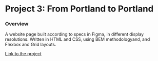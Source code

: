 # Project 3: From Portland to Portland 
 
### Overview 
A website page built according to specs in Figma, in different display resolutions.  Written in HTML and CSS, using BEM methodologyand, and Flexbox and Grid layouts. 
 
[Link to the project](https://emordy.github.io/web_project_3/) 
 
 